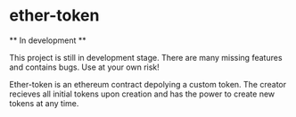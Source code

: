 # ether-token

** In development **

This project is still in development stage. There are many missing features and contains bugs. Use at your own risk!

Ether-token is an ethereum contract depolying a custom token. The creator recieves all initial tokens upon creation and has the power to create new tokens at any time.
